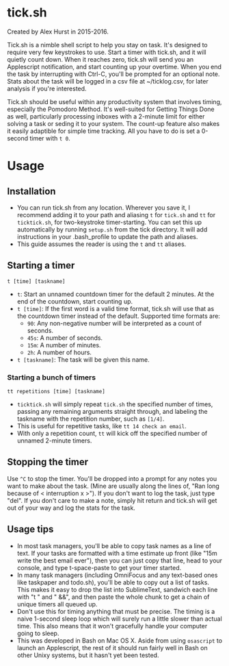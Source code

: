 # tick.sh

Created by Alex Hurst in 2015-2016.

Tick.sh is a nimble shell script to help you stay on task. It's designed to require very few keystrokes to use. Start a timer with tick.sh, and it will quietly count down. When it reaches zero, tick.sh will send you an Applescript notification, and start counting up your overtime. When you end the task by interrupting with Ctrl-C, you'll be prompted for an optional note. Stats about the task will be logged in a csv file at ~/ticklog.csv, for later analysis if you're interested.

Tick.sh should be useful within any productivity system that involves timing, especially the Pomodoro Method. It's well-suited for Getting Things Done as well, particularly processing inboxes with a 2-minute limit for either solving a task or seding it to your system. The count-up feature also makes it easily adaptible for simple time tracking. All you have to do is set a 0-second timer with `t 0`.

# Usage

## Installation

- You can run tick.sh from any location. Wherever you save it, I recommend adding it to your path and aliasing `t` for `tick.sh` and `tt` for `ticktick.sh`, for two-keystroke timer-starting. You can set this up automatically by running `setup.sh` from the tick directory. It will add instructions in your .bash_profile to update the path and aliases.
- This guide assumes the reader is using the `t` and `tt` aliases.

## Starting a timer

`t [time] [taskname]`

- `t`: Start an unnamed countdown timer for the default 2 minutes. At the end of the countdown, start counting up.
- `t [time]`: If the first word is a valid time format, tick.sh will use that as the countdown timer instead of the default. Supported time formats are:
    - `90`: Any non-negative number will be interpreted as a count of seconds.
    - `45s`: A number of seconds.
    - `15m`: A number of minutes.
    - `2h`: A number of hours.
- `t [taskname]`: The task will be given this name.

### Starting a bunch of timers

`tt repetitions [time] [taskname]`

- `ticktick.sh` will simply repeat `tick.sh` the specified number of times, passing any remaining arguments straight through, and labeling the taskname with the repetition number, such as `[1/4]`.
- This is useful for repetitive tasks, like `tt 14 check an email`.
- With only a repetition count, `tt` will kick off the specified number of unnamed 2-minute timers.

## Stopping the timer

Use `^C` to stop the timer. You'll be dropped into a prompt for any notes you want to make about the task. (Mine are usually along the lines of, "Ran long because of < interruption x >"). If you don't want to log the task, just type "del". If you don't care to make a note, simply hit return and tick.sh will get out of your way and log the stats for the task.

## Usage tips

- In most task managers, you'll be able to copy task names as a line of text. If your tasks are formatted with a time estimate up front (like "15m write the best email ever"), then you can just copy that line, head to your console, and type t-space-paste to get your timer started.
- In many task managers (including OmniFocus and any text-based ones like taskpaper and todo.sh), you'll be able to copy out a list of tasks. This makes it easy to drop the list into SublimeText, sandwich each line with "t " and " &&", and then paste the whole chunk to get a chain of unique timers all queued up.
- Don't use this for timing anything that must be precise. The timing is a naive 1-second sleep loop which will surely run a little slower than actual time. This also means that it won't gracefully handle your computer going to sleep.
- This was developed in Bash on Mac OS X. Aside from using `osascript` to launch an Applescript, the rest of it should run fairly well in Bash on other Unixy systems, but it hasn't yet been tested.
